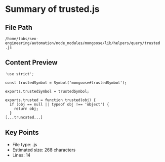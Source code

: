 # Summary of trusted.js
  
## File Path
`/home/tabs/seo-engineering/automation/node_modules/mongoose/lib/helpers/query/trusted.js`

## Content Preview
```
'use strict';

const trustedSymbol = Symbol('mongoose#trustedSymbol');

exports.trustedSymbol = trustedSymbol;

exports.trusted = function trusted(obj) {
  if (obj == null || typeof obj !== 'object') {
    return obj;
  }
[...truncated...]
```

## Key Points
- File type: .js
- Estimated size: 268 characters
- Lines: 14
